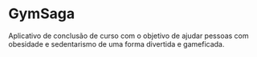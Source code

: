 # GymSaga
Aplicativo de conclusão de curso com o objetivo de ajudar pessoas com obesidade e sedentarismo de uma forma divertida e gameficada.
